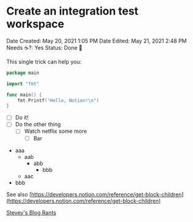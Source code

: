 # Create an integration test workspace

Date Created: May 20, 2021 1:05 PM
Date Edited: May 21, 2021 2:48 PM
Needs ☕️?: Yes
Status: Done 🙌

This single trick can help you:

```go
package main

import "fmt"

func main() {
	fmt.Printf("Hello, Notion!\n")
}
```

- [ ]  Do it!
- [ ]  Do the other thing
    - [ ]  Watch netflix some more
        - [ ]  Bar
- aaa
    - aab
        - abb
            - bbb
    - aac
- bbb

See also [https://developers.notion.com/reference/get-block-children](https://developers.notion.com/reference/get-block-children)

[Stevey's Blog Rants](https://steve-yegge.blogspot.com/2008/02/portrait-of-n00b.html)